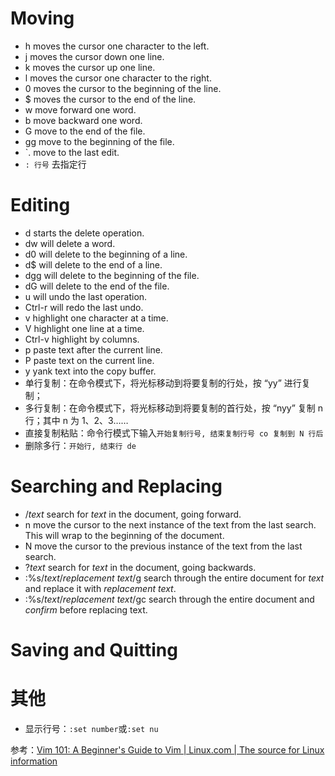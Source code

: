 # Moving

-   h moves the cursor one character to the left.
-   j moves the cursor down one line.
-   k moves the cursor up one line.
-   l moves the cursor one character to the right.
-   0 moves the cursor to the beginning of the line.
-   $ moves the cursor to the end of the line.
-   w move forward one word.
-   b move backward one word.
-   G move to the end of the file.
-   gg move to the beginning of the file.
-   \`. move to the last edit.
-   `: 行号` 去指定行

# Editing

-   d starts the delete operation.
-   dw will delete a word.
-   d0 will delete to the beginning of a line.
-   d$ will delete to the end of a line.
-   dgg will delete to the beginning of the file.
-   dG will delete to the end of the file.
-   u will undo the last operation.
-   Ctrl-r will redo the last undo.
-   v highlight one character at a time.
-   V highlight one line at a time.
-   Ctrl-v highlight by columns.
-   p paste text after the current line.
-   P paste text on the current line.
-   y yank text into the copy buffer.
-   单行复制：在命令模式下，将光标移动到将要复制的行处，按 “yy” 进行复制；
-   多行复制：在命令模式下，将光标移动到将要复制的首行处，按 “nyy” 复制 n 行；其中 n 为 1、2、3……
-   直接复制粘贴：命令行模式下输入`开始复制行号, 结束复制行号 co 复制到 N 行后`
-   删除多行：`开始行, 结束行 de`

# Searching and Replacing

-   /_text_ search for _text_ in the document, going forward.
-   n move the cursor to the next instance of the text from the last search. This will wrap to the beginning of the document.
-   N move the cursor to the previous instance of the text from the last search.
-   ?_text_ search for _text_ in the document, going backwards.
-   :%s/_text_/_replacement text_/g search through the entire document for _text_ and replace it with _replacement text_.
-   :%s/_text_/_replacement text_/gc search through the entire document and _confirm_ before replacing text.

# Saving and Quitting

# 其他

-   显示行号：`:set number`或`:set nu`

参考：[Vim 101: A Beginner's Guide to Vim | Linux.com | The source for Linux information](https://www.linux.com/learn/vim-101-beginners-guide-vim)

